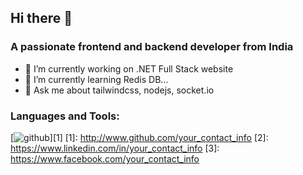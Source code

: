 ## Hi there 👋

<!--
**RKY2023/Rky2023** is a ✨ _special_ ✨ repository because its `README.md` (this file) appears on your GitHub profile.

Here are some ideas to get you started:

- 👯 I’m looking to collaborate on ...
- 🤔 I’m looking for help with ...
- 😄 Pronouns: ...
- ⚡ Fun fact: ...
- 📫 How to reach me 
-->
### A passionate frontend and backend developer from India

- 🔭 I’m currently working on .NET Full Stack website
- 🌱 I’m currently learning Redis DB...
- 💬 Ask me about tailwindcss, nodejs, socket.io 

### Languages and Tools:
[![github](https://cloud.githubusercontent.com/assets/17016297/18839843/0e06a67a-83d2-11e6-993a-b35a182500e0.png)][1]
[1]: http://www.github.com/your_contact_info
[2]: https://www.linkedin.com/in/your_contact_info
[3]: https://www.facebook.com/your_contact_info
